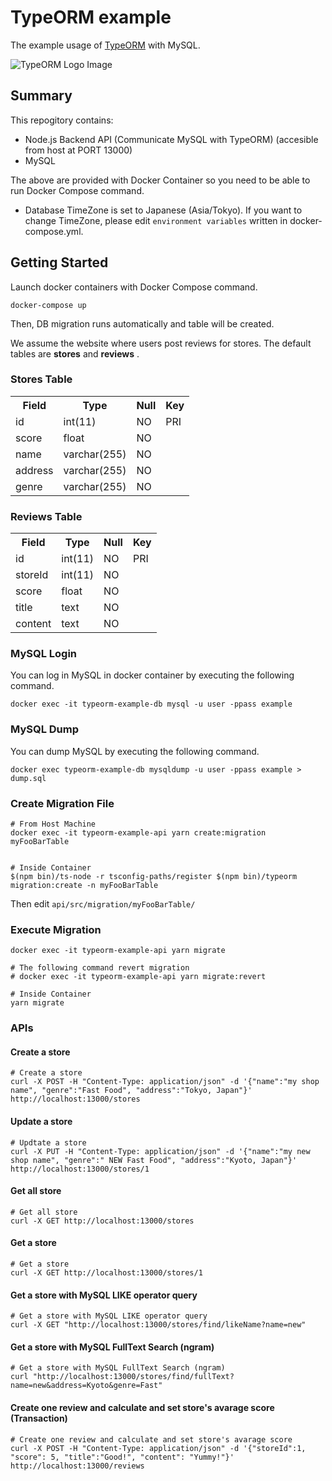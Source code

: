 # TypeORM example

The example usage of [TypeORM](https://typeorm.io/) with MySQL.

![TypeORM Logo Image](https://user-images.githubusercontent.com/3450879/82937367-050ae900-9fcb-11ea-9371-8cd0c4bf77a0.png)


## Summary

This repogitory contains:

* Node.js Backend API (Communicate MySQL with TypeORM) (accesible from host at PORT 13000)
* MySQL

The above are provided with Docker Container so you need to be able to run Docker Compose command.

* Database TimeZone is set to Japanese (Asia/Tokyo). If you want to change TimeZone, please edit `environment variables` written in docker-compose.yml. 


## Getting Started

Launch docker containers with Docker Compose command.

```
docker-compose up
```

Then, DB migration runs automatically and table will be created.


We assume the website where users post reviews for stores. The default tables are __stores__ and __reviews__ .

### Stores Table

<table>
  <tr>
    <th>Field</th>
    <th>Type</th>
    <th>Null</th>        
    <th>Key</th>
  </tr>
  <tr>
    <td>id</td>
    <td>int(11)</td>
    <td>NO</td>        
    <td>PRI</td>
  </tr>  
  <tr>
    <td>score</td>
    <td>float</td>
    <td>NO</td>        
    <td></td>
  </tr>  
  <tr>
    <td>name</td>
    <td>varchar(255)</td>
    <td>NO</td>        
    <td></td>
  </tr>  
  <tr>
    <td>address</td>
    <td>varchar(255)</td>
    <td>NO</td>        
    <td></td>
  </tr>  
  <tr>
    <td>genre</td>
    <td>varchar(255)</td>
    <td>NO</td>        
    <td></td>
  </tr>
</table>


### Reviews Table


<table>
  <tr>
    <th>Field</th>
    <th>Type</th>
    <th>Null</th>        
    <th>Key</th>
  </tr>
  <tr>
    <td>id</td>
    <td>int(11)</td>
    <td>NO</td>        
    <td>PRI</td>
  </tr>  
  <tr>
    <td>storeId</td>
    <td>int(11)</td>
    <td>NO</td>
    <td></td>
  </tr>  
  <tr>
    <td>score</td>
    <td>float</td>
    <td>NO</td>        
    <td></td>
  </tr>  
  <tr>
    <td>title</td>
    <td>text</td>
    <td>NO</td>        
    <td></td>
  </tr>  
  <tr>
    <td>content</td>
    <td>text</td>
    <td>NO</td>        
    <td></td>
  </tr>
</table>

### MySQL Login

You can log in MySQL in docker container by executing the following command.

```
docker exec -it typeorm-example-db mysql -u user -ppass example
```


### MySQL Dump

You can dump MySQL by executing the following command.

```
docker exec typeorm-example-db mysqldump -u user -ppass example > dump.sql
```

### Create Migration File


```
# From Host Machine
docker exec -it typeorm-example-api yarn create:migration myFooBarTable


# Inside Container
$(npm bin)/ts-node -r tsconfig-paths/register $(npm bin)/typeorm migration:create -n myFooBarTable
```

Then edit `api/src/migration/myFooBarTable/` 


### Execute Migration

```
docker exec -it typeorm-example-api yarn migrate

# The following command revert migration
# docker exec -it typeorm-example-api yarn migrate:revert

# Inside Container
yarn migrate
```


### APIs


#### Create a store

```
# Create a store
curl -X POST -H "Content-Type: application/json" -d '{"name":"my shop name", "genre":"Fast Food", "address":"Tokyo, Japan"}' http://localhost:13000/stores
```

#### Update a store

```
# Updtate a store
curl -X PUT -H "Content-Type: application/json" -d '{"name":"my new shop name", "genre":" NEW Fast Food", "address":"Kyoto, Japan"}' http://localhost:13000/stores/1
```

#### Get all store

```
# Get all store
curl -X GET http://localhost:13000/stores 
```

#### Get a store

```
# Get a store
curl -X GET http://localhost:13000/stores/1
```

#### Get a store with MySQL LIKE operator query

```
# Get a store with MySQL LIKE operator query
curl -X GET "http://localhost:13000/stores/find/likeName?name=new"
```

#### Get a store with MySQL FullText Search (ngram)

```
# Get a store with MySQL FullText Search (ngram)
curl "http://localhost:13000/stores/find/fullText?name=new&address=Kyoto&genre=Fast"
```


#### Create one review and calculate and set store's avarage score (Transaction)

```
# Create one review and calculate and set store's avarage score
curl -X POST -H "Content-Type: application/json" -d '{"storeId":1, "score": 5, "title":"Good!", "content": "Yummy!"}' http://localhost:13000/reviews
```


